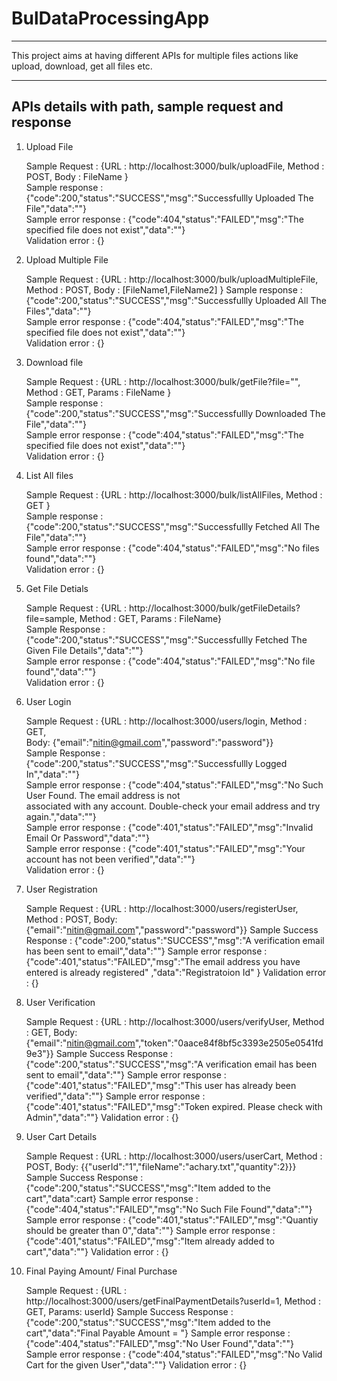 # BulDataProcessingApp #
----------------------------

This project aims at having different APIs for multiple files actions like upload, download, get all files etc.

----------------------------------------------------
APIs details with path, sample request and response
----------------------------------------------------

1. Upload File 

      Sample Request          : {URL : http://localhost:3000/bulk/uploadFile, Method : POST, Body : FileName }                           
      Sample response         : {"code":200,"status":"SUCCESS","msg":"Successfullly Uploaded The File","data":""}                       
      Sample error response   : {"code":404,"status":"FAILED","msg":"The specified file does not exist","data":""}                       
      Validation error        : {}
      
2. Upload Multiple File 

      Sample Request          : {URL : http://localhost:3000/bulk/uploadMultipleFile, Method : POST, Body : [FileName1,FileName2] }
      Sample response         : {"code":200,"status":"SUCCESS","msg":"Successfullly Uploaded All The Files","data":""}                   
      Sample error response   : {"code":404,"status":"FAILED","msg":"The specified file does not exist","data":""}                       
      Validation error        : {}
      
3. Download file
  
      Sample Request          : {URL : http://localhost:3000/bulk/getFile?file="", Method : GET, Params : FileName }                     
      Sample response         : {"code":200,"status":"SUCCESS","msg":"Successfullly Downloaded The File","data":""}                     
      Sample error response   : {"code":404,"status":"FAILED","msg":"The specified file does not exist","data":""}                       
      Validation error        : {}
 
 4. List All files
  
      Sample Request          : {URL : http://localhost:3000/bulk/listAllFiles, Method : GET }                                           
      Sample response         : {"code":200,"status":"SUCCESS","msg":"Successfullly Fetched All The File","data":""}                     
      Sample error response   : {"code":404,"status":"FAILED","msg":"No files found","data":""}                                         
      Validation error        : {}
      
 5. Get File Detials
 
      Sample Request          : {URL : http://localhost:3000/bulk/getFileDetails?file=sample, Method : GET, Params : FileName}           
      Sample Response         : {"code":200,"status":"SUCCESS","msg":"Successfullly Fetched The Given File Details","data":""}           
      Sample error response   : {"code":404,"status":"FAILED","msg":"No file found","data":""}                                           
      Validation error        : {}
      
 6. User Login
     
      Sample Request          : {URL : http://localhost:3000/users/login, Method : GET,                                                 
                                                            Body: {"email":"nitin@gmail.com","password":"password"}}                     
      Sample Response         : {"code":200,"status":"SUCCESS","msg":"Successfullly Logged In","data":""}                               
      Sample error response   : {"code":404,"status":"FAILED","msg":"No Such User Found. The email address is not                       
                                       associated with any account. Double-check your email address and try again.","data":""}           
      Sample error response   : {"code":401,"status":"FAILED","msg":"Invalid Email Or Password","data":""}                               
      Sample error response   : {"code":401,"status":"FAILED","msg":"Your account has not been verified","data":""}                     
      Validation error        : {}
      
 7. User Registration
  
      Sample Request          : {URL : http://localhost:3000/users/registerUser, Method : POST, 
                                                            Body: {"email":"nitin@gmail.com","password":"password"}}
      Sample Success Response : {"code":200,"status":"SUCCESS","msg":"A verification email has been sent to email","data":""}
      Sample error response   : {"code":401,"status":"FAILED","msg":"The email address you have entered is already registered"
                                                                                          ,"data":"Registratoion Id" }
      Validation error        : {}
      
 8. User Verification
  
      Sample Request          : {URL : http://localhost:3000/users/verifyUser, Method : GET, 
                                                       Body: {"email":"nitin@gmail.com","token":"0aace84f8bf5c3393e2505e0541fd9e3"}}
      Sample Success Response : {"code":200,"status":"SUCCESS","msg":"A verification email has been sent to email","data":""}
      Sample error response   : {"code":401,"status":"FAILED","msg":"This user has already been verified","data":""}
      Sample error response   : {"code":401,"status":"FAILED","msg":"Token expired. Please check with Admin","data":""}
      Validation error        : {}
      
 9. User Cart Details
  
      Sample Request          : {URL : http://localhost:3000/users/userCart, Method : POST, 
                                                       Body: {{"userId":"1","fileName":"achary.txt","quantity":2}}}
      Sample Success Response : {"code":200,"status":"SUCCESS","msg":"Item added to the cart","data":cart}
      Sample error response   : {"code":404,"status":"FAILED","msg":"No Such File Found","data":""}
      Sample error response   : {"code":401,"status":"FAILED","msg":"Quantiy should be greater than 0","data":""}
      Sample error response   : {"code":401,"status":"FAILED","msg":"Item already added to cart","data":""}
      Validation error        : {}
      
 10. Final Paying Amount/ Final Purchase
  
      Sample Request          : {URL : http://localhost:3000/users/getFinalPaymentDetails?userId=1, Method : GET, Params: userId}
      Sample Success Response : {"code":200,"status":"SUCCESS","msg":"Item added to the cart","data":"Final Payable Amount = "}
      Sample error response   : {"code":404,"status":"FAILED","msg":"No User Found","data":""}
      Sample error response   : {"code":404,"status":"FAILED","msg":"No Valid Cart for the given User","data":""}
      Validation error        : {}
 
 
    
  
  
